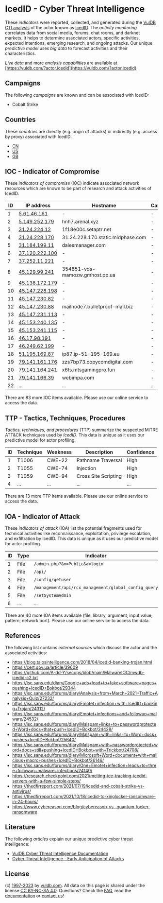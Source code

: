 # IcedID - Cyber Threat Intelligence

These _indicators_ were reported, collected, and generated during the [VulDB CTI analysis](https://vuldb.com/?kb.cti) of the actor known as [IcedID](https://vuldb.com/?actor.icedid). The _activity monitoring_ correlates data from social media, forums, chat rooms, and darknet markets. It helps to determine associated actors, specific activities, expected intentions, emerging research, and ongoing attacks. Our unique _predictive model_ uses _big data_ to forecast activities and their characteristics.

_Live data_ and more _analysis capabilities_ are available at [https://vuldb.com/?actor.icedid](https://vuldb.com/?actor.icedid)

## Campaigns

The following _campaigns_ are known and can be associated with IcedID:

* Cobalt Strike

## Countries

These _countries_ are directly (e.g. origin of attacks) or indirectly (e.g. access by proxy) associated with IcedID:

* [CN](https://vuldb.com/?country.cn)
* [US](https://vuldb.com/?country.us)
* [GB](https://vuldb.com/?country.gb)

## IOC - Indicator of Compromise

These _indicators of compromise_ (IOC) indicate associated network resources which are known to be part of research and attack activities of IcedID.

ID | IP address | Hostname | Campaign | Confidence
-- | ---------- | -------- | -------- | ----------
1 | [5.61.46.161](https://vuldb.com/?ip.5.61.46.161) | - | - | High
2 | [5.149.252.179](https://vuldb.com/?ip.5.149.252.179) | hnh7.arenal.xyz | - | High
3 | [31.24.224.12](https://vuldb.com/?ip.31.24.224.12) | 1f18e00c.setaptr.net | - | High
4 | [31.24.228.170](https://vuldb.com/?ip.31.24.228.170) | 31.24.228.170.static.midphase.com | - | High
5 | [31.184.199.11](https://vuldb.com/?ip.31.184.199.11) | dalesmanager.com | - | High
6 | [37.120.222.100](https://vuldb.com/?ip.37.120.222.100) | - | - | High
7 | [37.252.11.221](https://vuldb.com/?ip.37.252.11.221) | - | - | High
8 | [45.129.99.241](https://vuldb.com/?ip.45.129.99.241) | 354851-vds-mamozw.gmhost.pp.ua | - | High
9 | [45.138.172.179](https://vuldb.com/?ip.45.138.172.179) | - | - | High
10 | [45.147.228.198](https://vuldb.com/?ip.45.147.228.198) | - | - | High
11 | [45.147.230.82](https://vuldb.com/?ip.45.147.230.82) | - | - | High
12 | [45.147.230.88](https://vuldb.com/?ip.45.147.230.88) | mailnode7.bulletproof-mail.biz | - | High
13 | [45.147.231.113](https://vuldb.com/?ip.45.147.231.113) | - | - | High
14 | [45.153.240.135](https://vuldb.com/?ip.45.153.240.135) | - | - | High
15 | [45.153.241.115](https://vuldb.com/?ip.45.153.241.115) | - | - | High
16 | [46.17.98.191](https://vuldb.com/?ip.46.17.98.191) | - | - | High
17 | [46.249.62.199](https://vuldb.com/?ip.46.249.62.199) | - | - | High
18 | [51.195.169.87](https://vuldb.com/?ip.51.195.169.87) | ip87.ip-51-195-169.eu | - | High
19 | [79.141.161.176](https://vuldb.com/?ip.79.141.161.176) | zzs7bp73.copycomdigital.com | - | High
20 | [79.141.164.241](https://vuldb.com/?ip.79.141.164.241) | x6ts.mtsgamingpro.fun | - | High
21 | [79.141.166.39](https://vuldb.com/?ip.79.141.166.39) | webimpa.com | - | High
22 | ... | ... | ... | ...

There are 83 more IOC items available. Please use our online service to access the data.

## TTP - Tactics, Techniques, Procedures

_Tactics, techniques, and procedures_ (TTP) summarize the suspected MITRE ATT&CK techniques used by _IcedID_. This data is unique as it uses our predictive model for actor profiling.

ID | Technique | Weakness | Description | Confidence
-- | --------- | -------- | ----------- | ----------
1 | T1006 | CWE-22 | Pathname Traversal | High
2 | T1055 | CWE-74 | Injection | High
3 | T1059 | CWE-94 | Cross Site Scripting | High
4 | ... | ... | ... | ...

There are 13 more TTP items available. Please use our online service to access the data.

## IOA - Indicator of Attack

These _indicators of attack_ (IOA) list the potential fragments used for technical activities like reconnaissance, exploitation, privilege escalation, and exfiltration by IcedID. This data is unique as it uses our predictive model for actor profiling.

ID | Type | Indicator | Confidence
-- | ---- | --------- | ----------
1 | File | `/admin.php?&m=Public&a=login` | High
2 | File | `/api/` | Low
3 | File | `/config/getuser` | High
4 | File | `/management/api/rcx_management/global_config_query` | High
5 | File | `/setSystemAdmin` | High
6 | ... | ... | ...

There are 40 more IOA items available (file, library, argument, input value, pattern, network port). Please use our online service to access the data.

## References

The following list contains _external sources_ which discuss the actor and the associated activities:

* https://blog.talosintelligence.com/2018/04/icedid-banking-trojan.html
* https://cert.gov.ua/article/39609
* https://github.com/A-dd-Y/secops/blob/main/MalwareIOC/mwdb-icedid-c2.txt
* https://isc.sans.edu/diary/Google+ads+lead+to+fake+software+pages+pushing+IcedID+Bokbot/29344
* https://isc.sans.edu/forums/diary/Analysis+from+March+2021+Traffic+Analysis+Quiz/27232/
* https://isc.sans.edu/forums/diary/Emotet+infection+with+IcedID+banking+Trojan/24312/
* https://isc.sans.edu/forums/diary/Emotet+infections+and+followup+malware/24532/
* https://isc.sans.edu/forums/diary/Malspam+links+to+passwordprotected+Word+docs+that+push+IcedID+Bokbot/24428/
* https://isc.sans.edu/forums/diary/Malspam+with+links+to+Word+docs+pushes+IcedID+Bokbot/25640/
* https://isc.sans.edu/forums/diary/Malspam+with+passwordprotected+word+docs+still+pushing+IcedID+Bokbot+with+Trickbot/24708/
* https://isc.sans.edu/forums/diary/Microsoft+Word+document+with+malicious+macro+pushes+IcedID+Bokbot/26146/
* https://isc.sans.edu/forums/diary/One+Emotet+infection+leads+to+three+followup+malware+infections/24140/
* https://research.checkpoint.com/2021/melting-ice-tracking-icedid-servers-with-a-few-simple-steps/
* https://thedfirreport.com/2021/07/19/icedid-and-cobalt-strike-vs-antivirus/
* https://thedfirreport.com/2021/10/18/icedid-to-xinglocker-ransomware-in-24-hours/
* https://www.cybereason.com/blog/cybereason-vs.-quantum-locker-ransomware

## Literature

The following _articles_ explain our unique predictive cyber threat intelligence:

* [VulDB Cyber Threat Intelligence Documentation](https://vuldb.com/?kb.cti)
* [Cyber Threat Intelligence - Early Anticipation of Attacks](https://www.scip.ch/en/?labs.20201022)

## License

(c) [1997-2023](https://vuldb.com/?kb.changelog) by [vuldb.com](https://vuldb.com/?kb.about). All data on this page is shared under the license [CC BY-NC-SA 4.0](https://creativecommons.org/licenses/by-nc-sa/4.0/). Questions? Check the [FAQ](https://vuldb.com/?kb.faq), read the [documentation](https://vuldb.com/?kb) or [contact us](https://vuldb.com/?contact)!
